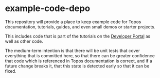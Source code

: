 # example-code-depo
This repository will provide a place to keep example code for Topos documentation, tutorials, guides, and even small demos or starter projects.

This includes code that is part of the tutorials on the [Developer Portal](https://docs.topos.technology) as well as other code.

The medium-term intention is that there will be unit tests that cover everything that is committed here, so that there can be greater confidence that code which is referenced in Topos documentation is correct, and if a future change breaks it, that this state is detected early so that it can be fixed.
